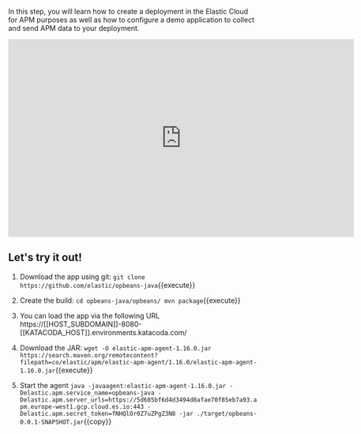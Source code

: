 In this step, you will learn how to create a deployment in the Elastic Cloud for APM purposes as well as how to configure a demo application to collect and send APM data to your deployment.

<iframe style="width: 700px;height: 400px;" src="https://www.youtube.com/embed/a4_o9QetfWA" frameborder="0" allow="accelerometer; autoplay; encrypted-media; gyroscope; picture-in-picture" allowfullscreen></iframe>

## Let's try it out!

1. Download the app using git:
`git clone https://github.com/elastic/opbeans-java`{{execute}}

2. Create the build:
`
cd opbeans-java/opbeans/
mvn package
`{{execute}}

4. You can load the app via the following URL https://[[HOST_SUBDOMAIN]]-8080-[[KATACODA_HOST]].environments.katacoda.com/

5. Download the JAR:
`wget -O elastic-apm-agent-1.16.0.jar https://search.maven.org/remotecontent?filepath=co/elastic/apm/elastic-apm-agent/1.16.0/elastic-apm-agent-1.16.0.jar`{{execute}}


6. Start the agent
`java -javaagent:elastic-apm-agent-1.16.0.jar -Delastic.apm.service_name=opbeans-java -Delastic.apm.server_urls=https://5d685bf6d4d3494d8afae70f85eb7a93.apm.europe-west1.gcp.cloud.es.io:443 -Delastic.apm.secret_token=fNHQlOr0Z7uZPgZ3N8 -jar ./target/opbeans-0.0.1-SNAPSHOT.jar`{{copy}}

